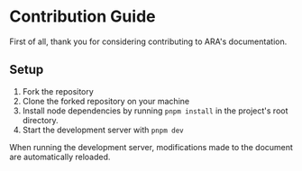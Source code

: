 # Contribution Guide

First of all, thank you for considering contributing to ARA's documentation.

## Setup

1. Fork the repository
2. Clone the forked repository on your machine
3. Install node dependencies by running `pnpm install` in the project's root 
   directory.
4. Start the development server with `pnpm dev`

When running the development server, modifications made to the document are 
automatically reloaded.
